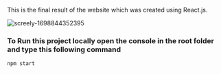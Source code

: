 This is the final result of the website which was created using React.js.

![screely-1698844352395](https://github.com/utkarsh125/modern-ui-website/assets/63429238/f161ef08-fc16-4f39-a728-ef6bb117b656)

### To Run this project locally open the console in the root folder and type this following command 
```
npm start
```

